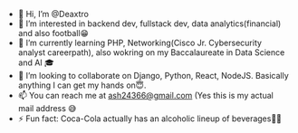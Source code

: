 - 👋 Hi, I’m @Deaxtro
- 👀 I’m interested in backend dev, fullstack dev, data analytics(financial) and also football😁
- 🌱 I’m currently learning PHP, Networking(Cisco Jr. Cybersecurity analyst careerpath), also wokring on my Baccalaureate in Data Science and AI 🎓
- 💞️ I’m looking to collaborate on Django, Python, React, NodeJS. Basically anything I can get my hands on😇.
- 📫 You can reach me at ash24366@gmail.com (Yes this is my actual mail address 😅
- ⚡ Fun fact: Coca-Cola actually has an alcoholic lineup of beverages🤯🤫

<!---
Deaxtro/Deaxtro is a ✨ special ✨ repository because its `README.md` (this file) appears on your GitHub profile.
You can click the Preview link to take a look at your changes.
--->
